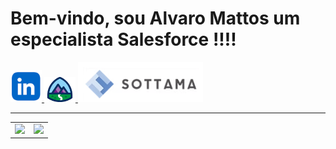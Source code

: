 
# Bem-vindo, sou Alvaro Mattos um especialista Salesforce !!!!

<div id="icons">
  <a href="https://www.linkedin.com/in/alvaromattos">
    <img src="https://github.com/ahlmattos/ahlmattos/blob/main/Icon_Linkedin.png" style="text-decoration: none;" width="50" alt="Linkedin"/>
  </a>  
  <a href="https://www.salesforce.com/trailblazer/amattos">
    <img src="https://github.com/ahlmattos/ahlmattos/blob/main/Icon_Trailhead.png"  style="text-decoration: none;" width="50" alt="Trailhead"/>
  </a>
  <a href="https://www.sottama.com">
    <img src="https://github.com/ahlmattos/ahlmattos/blob/main/Icon_Sottama.png"  style="text-decoration: none;" width="200" alt="Sottama"/>
  </a>
</div>

---
<table>
  <tr>
    <td>
        <img height = "200em" aling="left" src="https://github-readme-stats.vercel.app/api/top-langs/?username=ahlmattos&show_icons=true&theme=bear&count_private=true"/>
    </td>
    <td>
        <img height = "200em" aling="right" src="https://github-readme-stats.vercel.app/api?username=ahlmattos&show_icons=true&show_icons=true&theme=bear&count_private=true" />
    </td>   
  </tr>
</table>
